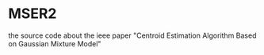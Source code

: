 MSER2
=====

the source code about the ieee paper "Centroid Estimation Algorithm Based on Gaussian Mixture Model"
